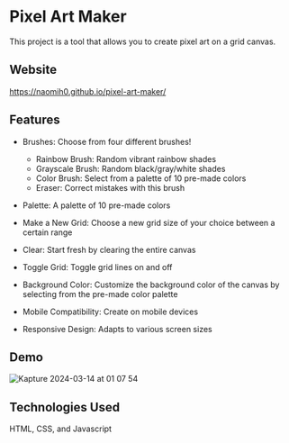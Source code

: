 # Pixel Art Maker

This project is a tool that allows you to create pixel art on a grid canvas. 

## Website
https://naomih0.github.io/pixel-art-maker/ 

## Features
- Brushes: Choose from four different brushes!
  * Rainbow Brush: Random vibrant rainbow shades
  * Grayscale Brush: Random black/gray/white shades
  * Color Brush: Select from a palette of 10 pre-made colors
  * Eraser: Correct mistakes with this brush

- Palette: A palette of 10 pre-made colors
- Make a New Grid: Choose a new grid size of your choice between a certain range
- Clear: Start fresh by clearing the entire canvas
- Toggle Grid: Toggle grid lines on and off
- Background Color: Customize the background color of the canvas by selecting from the pre-made color palette
  
- Mobile Compatibility: Create on mobile devices
- Responsive Design: Adapts to various screen sizes

## Demo
![Kapture 2024-03-14 at 01 07 54](https://github.com/naomih0/pixel-art-maker/assets/123221320/e4683abe-0397-44a0-9e2f-31f47f30818e)

## Technologies Used
HTML, CSS, and Javascript
